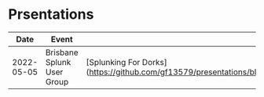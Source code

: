 # Prsentations

| Date | Event | Title |
|---|---|---|
|2022-05-05 | Brisbane Splunk User Group | [Splunking For Dorks] (https://github.com/gf13579/presentations/blob/main/slides/gf_splunking_for_dorks_20220505.pdf) |
